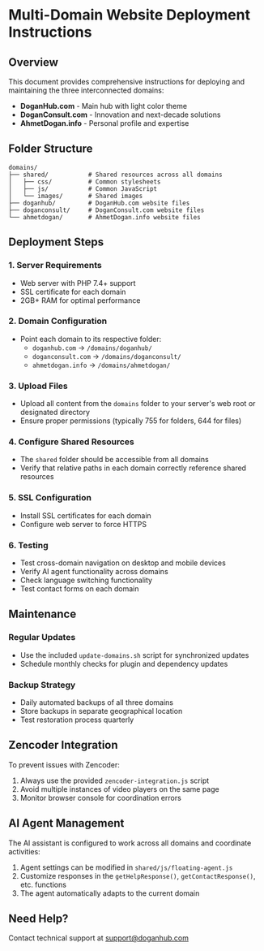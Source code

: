 # Multi-Domain Website Deployment Instructions

## Overview
This document provides comprehensive instructions for deploying and maintaining the three interconnected domains:
- **DoganHub.com** - Main hub with light color theme
- **DoganConsult.com** - Innovation and next-decade solutions
- **AhmetDogan.info** - Personal profile and expertise

## Folder Structure
```
domains/
├── shared/           # Shared resources across all domains
│   ├── css/          # Common stylesheets
│   ├── js/           # Common JavaScript
│   └── images/       # Shared images
├── doganhub/         # DoganHub.com website files
├── doganconsult/     # DoganConsult.com website files
└── ahmetdogan/       # AhmetDogan.info website files
```

## Deployment Steps

### 1. Server Requirements
- Web server with PHP 7.4+ support
- SSL certificate for each domain
- 2GB+ RAM for optimal performance

### 2. Domain Configuration
- Point each domain to its respective folder:
  - `doganhub.com` → `/domains/doganhub/`
  - `doganconsult.com` → `/domains/doganconsult/`
  - `ahmetdogan.info` → `/domains/ahmetdogan/`

### 3. Upload Files
- Upload all content from the `domains` folder to your server's web root or designated directory
- Ensure proper permissions (typically 755 for folders, 644 for files)

### 4. Configure Shared Resources
- The `shared` folder should be accessible from all domains
- Verify that relative paths in each domain correctly reference shared resources

### 5. SSL Configuration
- Install SSL certificates for each domain
- Configure web server to force HTTPS

### 6. Testing
- Test cross-domain navigation on desktop and mobile devices
- Verify AI agent functionality across domains
- Check language switching functionality
- Test contact forms on each domain

## Maintenance

### Regular Updates
- Use the included `update-domains.sh` script for synchronized updates
- Schedule monthly checks for plugin and dependency updates

### Backup Strategy
- Daily automated backups of all three domains
- Store backups in separate geographical location
- Test restoration process quarterly

## Zencoder Integration

To prevent issues with Zencoder:
1. Always use the provided `zencoder-integration.js` script
2. Avoid multiple instances of video players on the same page
3. Monitor browser console for coordination errors

## AI Agent Management

The AI assistant is configured to work across all domains and coordinate activities:

1. Agent settings can be modified in `shared/js/floating-agent.js`
2. Customize responses in the `getHelpResponse()`, `getContactResponse()`, etc. functions
3. The agent automatically adapts to the current domain

## Need Help?

Contact technical support at support@doganhub.com
